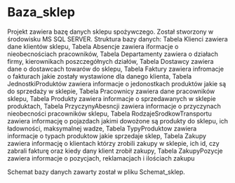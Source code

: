 # Baza_sklep
Projekt zawiera bazę danych sklepu spożywczego. Został stworzony w środowisku MS SQL SERVER.
Struktura bazy danych:
Tabela Klienci zawiera dane klientów sklepu, 
Tabela Absencje zawiera iformacje o nieobecnościach pracowników,
Tabela Departamenty zawiera o działach firmy, kierownikach poszczegółnych działów,
Tabela Dostawcy zawiera dane o dostawcach towarów do sklepu,
Tabela Faktury zawiera infromacje o fakturach jakie zostały wystawione dla danego klienta, 
Tabela JednostkiProduktów zawiera informacje o jedonostkach produktów jakie są do sprzedaży w sklepie,
Tabela Pracownicy zawiera dane pracowników sklepu, 
Tabela Produkty zawiera informacje o sprzedawanych w sklepie produktach,
Tabela PrzyczynyAbesncji zawiera informacje o przyczynach nieobecności pracowników sklepu,
Tabela RodzajeSrodkowTransportu zawiera informację o pojazdach jakimi dowożone są produkty do sklepu, ich ładowności, maksymalnej wadze,
Tabela TypyProduktow zawiera informacje o typach produktow jakie sprzedaje sklep,
Tabela Zakupy zawiera informację o klientach którzy zrobili zakupy w sklepie, ich id, czy zabrali fakturę oraz kiedy dany klient zrobił zakupy,
Tabela ZakupyPozycje zawiera informacje o pozycjach, reklamacjach  i ilościach zakupu

Schemat bazy danych zawarty został w pliku Schemat_sklep.
 
